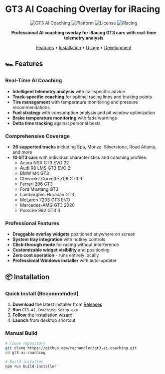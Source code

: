 # GT3 AI Coaching Overlay for iRacing

<div align="center">

![GT3 AI Coaching](https://img.shields.io/badge/GT3-AI%20Coaching-blue)
![Platform](https://img.shields.io/badge/platform-Windows-lightgrey)
![License](https://img.shields.io/badge/license-MIT-green)
![iRacing](https://img.shields.io/badge/iRacing-Compatible-orange)

**Professional AI coaching overlay for iRacing GT3 cars with real-time telemetry analysis**

[Features](#features) • [Installation](#installation) • [Usage](#usage) • [Development](#development)

</div>

## 🏎️ Features

### Real-Time AI Coaching

- **Intelligent telemetry analysis** with car-specific advice
- **Track-specific coaching** for optimal racing lines and braking points
- **Tire management** with temperature monitoring and pressure recommendations
- **Fuel strategy** with consumption analysis and pit window optimization
- **Brake temperature monitoring** with fade warnings
- **Delta time tracking** against personal bests

### Comprehensive Coverage

- **26 supported tracks** including Spa, Monza, Silverstone, Road Atlanta, and more
- **10 GT3 cars** with individual characteristics and coaching profiles:
  - Acura NSX GT3 EVO 22
  - Audi R8 LMS GT3 EVO 2
  - BMW M4 GT3
  - Chevrolet Corvette Z06 GT3.R
  - Ferrari 296 GT3
  - Ford Mustang GT3
  - Lamborghini Huracán GT3
  - McLaren 720S GT3 EVO
  - Mercedes-AMG GT3 2020
  - Porsche 992 GT3 R

### Professional Features

- **Draggable overlay widgets** positioned anywhere on screen
- **System tray integration** with hotkey controls
- **Click-through mode** for racing without interference
- **Customizable widget visibility** and positioning
- **Zero cost operation** - runs entirely locally
- **Professional Windows installer** with auto-updater

## 📦 Installation

### Quick Install (Recommended)

1. **Download** the latest installer from [Releases](https://github.com/rechandler/gt3-ai-coaching/releases)
2. **Run** `GT3-AI-Coaching-Setup.exe`
3. **Follow** the installation wizard
4. **Launch** from desktop shortcut

### Manual Build

```bash
# Clone repository
git clone https://github.com/rechandler/gt3-ai-coaching.git
cd gt3-ai-coaching

# Build installer
npm run build-installer
```
